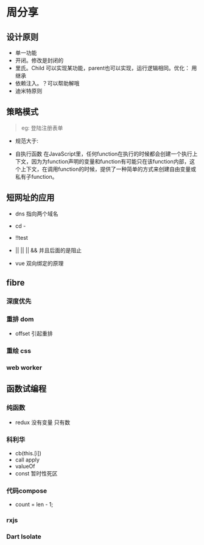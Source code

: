 # 周分享

## 设计原则

- 单一功能
- 开闭。修改是封闭的
- 里氏。Child 可以实现某功能，parent也可以实现，运行逻辑相同。优化： 用继承
- 依赖注入。？可以帮助解哦
- 迪米特原则

## 策略模式

> eg: 登陆注册表单
- 规范大于:

- 自执行函数  在JavaScript里，任何function在执行的时候都会创建一个执行上下文，因为为function声明的变量和function有可能只在该function内部，这个上下文，在调用function的时候，提供了一种简单的方式来创建自由变量或私有子function。

## 短网址的应用

- dns 指向两个域名

- cd -

- !!test

- || || || && 并且后面的是阻止

- vue 双向绑定的原理



## fibre

### 深度优先

### 重排 dom
- offset 引起重排

### 重绘 css

### web worker



## 函数试编程

### 纯函数

- redux 没有变量 只有数

### 科利华

- cb(this.[i])
- call apply
- valueOf
- const 暂时性死区

### 代码compose

- count = len - 1;

### rxjs

### Dart Isolate
